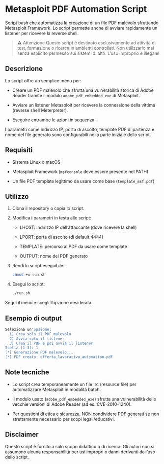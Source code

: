 # Metasploit PDF Automation Script
Script bash che automatizza la creazione di un file PDF malevolo sfruttando Metasploit Framework. Lo script permette anche di avviare rapidamente un listener per ricevere la reverse shell.

>⚠️ Attenzione
Questo script è destinato esclusivamente ad attività di test, formazione o ricerca in ambienti controllati.
Non utilizzarlo mai senza esplicito permesso sui sistemi di altri.
L’uso improprio è illegale!

## Descrizione
Lo script offre un semplice menu per:

- Creare un PDF malevolo che sfrutta una vulnerabilità storica di Adobe Reader tramite il modulo `adobe_pdf_embedded_exe` di Metasploit.

- Avviare un listener Metasploit per ricevere la connessione della vittima (reverse shell Meterpreter).

- Eseguire entrambe le azioni in sequenza.

I parametri come indirizzo IP, porta di ascolto, template PDF di partenza e nome del file generato sono configurabili nella parte iniziale dello script.

## Requisiti
- Sistema Linux o macOS

- Metasploit Framework (`msfconsole` deve essere presente nel PATH)

- Un file PDF template legittimo da usare come base (`template_msf.pdf`)

## Utilizzo
1. Clona il repository o copia lo script.

2. Modifica i parametri in testa allo script:

    - LHOST: indirizzo IP dell’attaccante (dove ricevere la shell)

    - LPORT: porta di ascolto (di default 4444)

    - TEMPLATE: percorso al PDF da usare come template

    - OUTPUT: nome del PDF generato

3. Rendi lo script eseguibile:

    ```bash
    chmod +x run.sh
    ```

4. Esegui lo script:

    ```bash
    ./run.sh
    ```

Segui il menu e scegli l’opzione desiderata.

## Esempio di output
```bash
Seleziona un'opzione:
  1) Crea solo il PDF malevolo
  2) Avvia solo il listener
  3) Crea il PDF e poi avvia il listener
Scelta [1-3]: 1
[*] Generazione PDF malevolo...
[*] PDF creato: offerta_lavorativa_automation.pdf
```

## Note tecniche
- Lo script crea temporaneamente un file .rc (resource file) per automatizzare Metasploit in modalità batch.

- Il modulo usato (`adobe_pdf_embedded_exe`) sfrutta una vulnerabilità delle vecchie versioni di Adobe Reader (ad es. CVE-2010-1240).

- Per questioni di etica e sicurezza, NON condividere PDF generati se non strettamente necessario per scopi legali/educativi.

## Disclaimer
Questo script è fornito a solo scopo didattico o di ricerca.
Gli autori non si assumono alcuna responsabilità per usi impropri o danni derivanti dall’uso dello script.